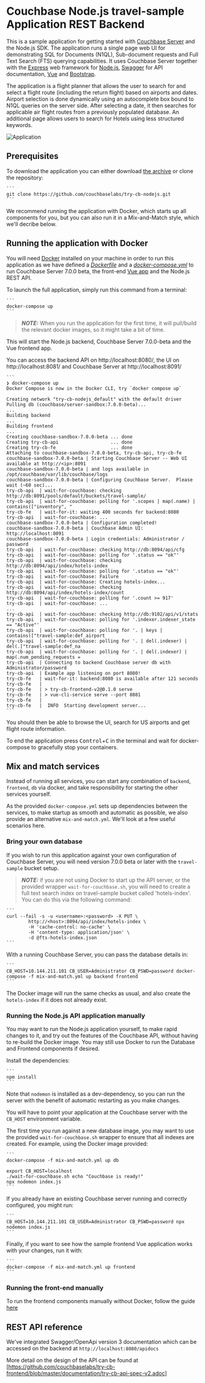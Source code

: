 # Couchbase Node.js travel-sample Application REST Backend

This is a sample application for getting started with [Couchbase Server] and the Node.js SDK.
The application runs a single page web UI for demonstrating SQL for Documents (N1QL), Sub-document requests and Full Text Search (FTS) querying capabilities.
It uses Couchbase Server together with the [Express] web framework for [Node.js], [Swagger] for API documentation, [Vue] and [Bootstrap].

The application is a flight planner that allows the user to search for and select a flight route (including the return flight) based on airports and dates.
Airport selection is done dynamically using an autocomplete box bound to N1QL queries on the server side. After selecting a date, it then searches
for applicable air flight routes from a previously populated database. An additional page allows users to search for Hotels using less structured keywords.

![Application](app.png)


## Prerequisites

To download the application you can either download [the archive](https://github.com/couchbaselabs/try-cb-nodejs/archive/master.zip) or clone the repository:

    ```
    git clone https://github.com/couchbaselabs/try-cb-nodejs.git
    ```

We recommend running the application with Docker, which starts up all components for you,
but you can also run it in a Mix-and-Match style, which we'll decribe below.


## Running the application with Docker

You will need [Docker](https://docs.docker.com/get-docker/) installed on your machine in order to run this application as we have defined a [_Dockerfile_](Dockerfile) and a [_docker-compose.yml_](docker-compose.yml) to run Couchbase Server 7.0.0 beta, the front-end [Vue app](https://github.com/couchbaselabs/try-cb-frontend-v2.git) and the Node.js REST API.

To launch the full application, simply run this command from a terminal:

    ```
    docker-compose up
    ```

> **_NOTE:_** When you run the application for the first time, it will pull/build the relevant docker images, so it might take a bit of time.

This will start the Node.js backend, Couchbase Server 7.0.0-beta and the Vue frontend app.

You can access the backend API on http://localhost:8080/, the UI on
http://localhost:8081/ and Couchbase Server at http://localhost:8091/

    ```
    ❯ docker-compose up
    Docker Compose is now in the Docker CLI, try `docker compose up`

    Creating network "try-cb-nodejs_default" with the default driver
    Pulling db (couchbase/server-sandbox:7.0.0-beta)...
    ...
    Building backend
    ...
    Building frontend
    ...
    Creating couchbase-sandbox-7.0.0-beta ... done
    Creating try-cb-api                   ... done
    Creating try-cb-fe                    ... done
    Attaching to couchbase-sandbox-7.0.0-beta, try-cb-api, try-cb-fe
    couchbase-sandbox-7.0.0-beta | Starting Couchbase Server -- Web UI available at http://<ip>:8091
    couchbase-sandbox-7.0.0-beta | and logs available in /opt/couchbase/var/lib/couchbase/logs
    couchbase-sandbox-7.0.0-beta | Configuring Couchbase Server.  Please wait (~60 sec)...
    try-cb-api  | wait-for-couchbase: checking http://db:8091/pools/default/buckets/travel-sample/
    try-cb-api  | wait-for-couchbase: polling for '.scopes | map(.name) | contains(["inventory", "
    try-cb-fe   | wait-for-it: waiting 400 seconds for backend:8080
    try-cb-api  | wait-for-couchbase: ...
    couchbase-sandbox-7.0.0-beta | Configuration completed!
    couchbase-sandbox-7.0.0-beta | Couchbase Admin UI: http://localhost:8091
    couchbase-sandbox-7.0.0-beta | Login credentials: Administrator / password
    try-cb-api  | wait-for-couchbase: checking http://db:8094/api/cfg
    try-cb-api  | wait-for-couchbase: polling for '.status == "ok"'
    try-cb-api  | wait-for-couchbase: checking http://db:8094/api/index/hotels-index
    try-cb-api  | wait-for-couchbase: polling for '.status == "ok"'
    try-cb-api  | wait-for-couchbase: Failure
    try-cb-api  | wait-for-couchbase: Creating hotels-index...
    try-cb-api  | wait-for-couchbase: checking http://db:8094/api/index/hotels-index/count
    try-cb-api  | wait-for-couchbase: polling for '.count >= 917'
    try-cb-api  | wait-for-couchbase: ...
    ...
    try-cb-api  | wait-for-couchbase: checking http://db:9102/api/v1/stats
    try-cb-api  | wait-for-couchbase: polling for '.indexer.indexer_state == "Active"'
    try-cb-api  | wait-for-couchbase: polling for '. | keys | contains(["travel-sample:def_airport
    try-cb-api  | wait-for-couchbase: polling for '. | del(.indexer) | del(.["travel-sample:def_na
    try-cb-api  | wait-for-couchbase: polling for '. | del(.indexer) | map(.num_pending_requests =
    try-cb-api  | Connecting to backend Couchbase server db with Administrator/password
    try-cb-api  | Example app listening on port 8080!
    try-cb-fe   | wait-for-it: backend:8080 is available after 121 seconds
    try-cb-fe   |
    try-cb-fe   | > try-cb-frontend-v2@0.1.0 serve
    try-cb-fe   | > vue-cli-service serve --port 8081
    try-cb-fe   |
    try-cb-fe   |  INFO  Starting development server...
    ```

You should then be able to browse the UI, search for US airports and get flight
route information.

To end the application press <kbd>Control</kbd>+<kbd>C</kbd> in the terminal
and wait for docker-compose to gracefully stop your containers.

## Mix and match services

Instead of running all services, you can start any combination of `backend`,
`frontend`, `db` via docker, and take responsibility for starting the other
services yourself.

As the provided `docker-compose.yml` sets up dependencies between the services,
to make startup as smooth and automatic as possible, we also provide an
alternative `mix-and-match.yml`. We'll look at a few useful scenarios here.

### Bring your own database

If you wish to run this application against your own configuration of Couchbase
Server, you will need version 7.0.0 beta or later with the `travel-sample`
bucket setup.

> **_NOTE:_** if you are not using Docker to start up the API server, or the
> provided wrapper `wait-for-couchbase.sh`, you will need to create a full text
> search index on travel-sample bucket called 'hotels-index'. You can do this
> via the following command:

    ```
    curl --fail -s -u <username>:<password> -X PUT \
            http://<host>:8094/api/index/hotels-index \
            -H 'cache-control: no-cache' \
            -H 'content-type: application/json' \
            -d @fts-hotels-index.json
    ```

With a running Couchbase Server, you can pass the database details in:

    ```
    CB_HOST=10.144.211.101 CB_USER=Administrator CB_PSWD=password docker-compose -f mix-and-match.yml up backend frontend
    ```

The Docker image will run the same checks as usual, and also create the
`hotels-index` if it does not already exist.


### Running the Node.js API application manually

You may want to run the Node.js application yourself, to make rapid changes to it,
and try out the features of the Couchbase API, without having to re-build the Docker
image. You may still use Docker to run the Database and Frontend components if desired.

Install the dependencies:

    ```
    npm install
    ```

Note that `nodemon` is installed as a dev-dependency, so you can run the server with
the benefit of automatic restarting as you make changes.

You will have to point your application at the Couchbase server with the
`CB_HOST` environment variable.

The first time you run against a new database image, you may want to use the provided
`wait-for-couchbase.sh` wrapper to ensure that all indexes are created.
For example, using the Docker image provided:


    ```
    docker-compose -f mix-and-match.yml up db

    export CB_HOST=localhost
    ./wait-for-couchbase.sh echo "Couchbase is ready!"
    npx nodemon index.js
    ```

If you already have an existing Couchbase server running and correctly configured, you might run:

    ```
    CB_HOST=10.144.211.101 CB_USER=Administrator CB_PSWD=password npx nodemon index.js
    ```

Finally, if you want to see how the sample frontend Vue application works with your changes,
run it with:

    ```
    docker-compose -f mix-and-match.yml up frontend
    ```


### Running the front-end manually

To run the frontend components manually without Docker, follow the guide
[here](https://github.com/couchbaselabs/try-cb-frontend-v2)


## REST API reference

We've integrated Swagger/OpenApi version 3 documentation which can be accessed on the backend at `http://localhost:8080/apidocs`

More detail on the design of the API can be found  at [https://github.com/couchbaselabs/try-cb-frontend/blob/master/documentation/try-cb-api-spec-v2.adoc]


[Couchbase Server]: https://www.couchbase.com/
[Node.js SDK]: https://docs.couchbase.com/nodejs-sdk/current/hello-world/overview.html
[Express]: https://expressjs.com/
[Node.js]: https://nodejs.org/
[Swagger]: https://swagger.io/resources/open-api/
[Vue]: https://vuejs.org/
[Bootstrap]: https://getbootstrap.com/
